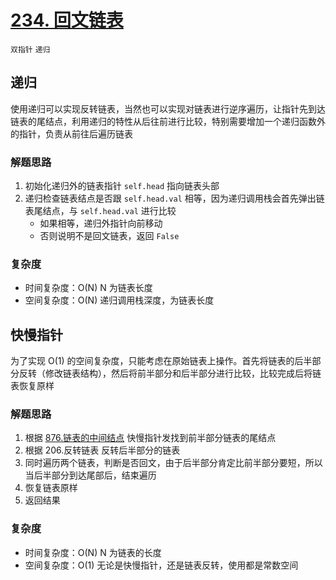 # [234. 回文链表](https://leetcode-cn.com/problems/palindrome-linked-list/solution/hui-wen-lian-biao-by-leetcode-solution/)

`双指针` `递归`

## 递归

使用递归可以实现反转链表，当然也可以实现对链表进行逆序遍历，让指针先到达链表的尾结点，利用递归的特性从后往前进行比较，特别需要增加一个递归函数外的指针，负责从前往后遍历链表

### 解题思路

1. 初始化递归外的链表指针 `self.head` 指向链表头部
2. 递归检查链表结点是否跟 `self.head.val` 相等，因为递归调用栈会首先弹出链表尾结点，与 `self.head.val` 进行比较
   - 如果相等，递归外指针向前移动
   - 否则说明不是回文链表，返回 `False`

### 复杂度

- 时间复杂度：O(N) N 为链表长度
- 空间复杂度：O(N) 递归调用栈深度，为链表长度

## 快慢指针

为了实现 O(1) 的空间复杂度，只能考虑在原始链表上操作。首先将链表的后半部分反转（修改链表结构），然后将前半部分和后半部分进行比较，比较完成后将链表恢复原样

### 解题思路

1. 根据 [876.链表的中间结点](../876.链表的中间结点/solution.py) 快慢指针发找到前半部分链表的尾结点
2. 根据 206.反转链表 反转后半部分的链表
3. 同时遍历两个链表，判断是否回文，由于后半部分肯定比前半部分要短，所以当后半部分到达尾部后，结束遍历
4. 恢复链表原样
5. 返回结果

### 复杂度

- 时间复杂度：O(N) N 为链表的长度
- 空间复杂度：O(1) 无论是快慢指针，还是链表反转，使用都是常数空间

